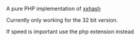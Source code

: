 A pure PHP implementation of [xxhash](https://github.com/Cyan4973/xxHash)

Currently only working for the 32 bit version.

If speed is important use the php extension instead
